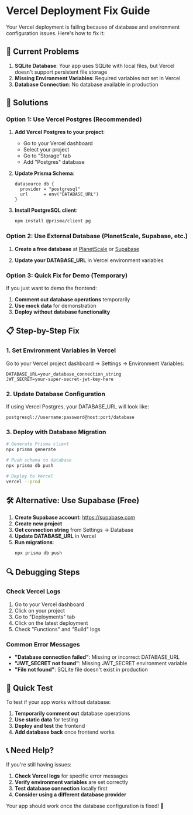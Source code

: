 # Vercel Deployment Fix Guide

Your Vercel deployment is failing because of database and environment configuration issues. Here's how to fix it:

## 🚨 Current Problems

1. **SQLite Database**: Your app uses SQLite with local files, but Vercel doesn't support persistent file storage
2. **Missing Environment Variables**: Required variables not set in Vercel
3. **Database Connection**: No database available in production

## 🔧 Solutions

### Option 1: Use Vercel Postgres (Recommended)

1. **Add Vercel Postgres to your project**:
   - Go to your Vercel dashboard
   - Select your project
   - Go to "Storage" tab
   - Add "Postgres" database

2. **Update Prisma Schema**:
   ```prisma
   datasource db {
     provider = "postgresql"
     url      = env("DATABASE_URL")
   }
   ```

3. **Install PostgreSQL client**:
   ```bash
   npm install @prisma/client pg
   ```

### Option 2: Use External Database (PlanetScale, Supabase, etc.)

1. **Create a free database** at [PlanetScale](https://planetscale.com) or [Supabase](https://supabase.com)

2. **Update your DATABASE_URL** in Vercel environment variables

### Option 3: Quick Fix for Demo (Temporary)

If you just want to demo the frontend:

1. **Comment out database operations** temporarily
2. **Use mock data** for demonstration
3. **Deploy without database functionality**

## 📋 Step-by-Step Fix

### 1. Set Environment Variables in Vercel

Go to your Vercel project dashboard → Settings → Environment Variables:

```
DATABASE_URL=your_database_connection_string
JWT_SECRET=your-super-secret-jwt-key-here
```

### 2. Update Database Configuration

If using Vercel Postgres, your DATABASE_URL will look like:
```
postgresql://username:password@host:port/database
```

### 3. Deploy with Database Migration

```bash
# Generate Prisma client
npx prisma generate

# Push schema to database
npx prisma db push

# Deploy to Vercel
vercel --prod
```

## 🛠️ Alternative: Use Supabase (Free)

1. **Create Supabase account**: https://supabase.com
2. **Create new project**
3. **Get connection string** from Settings → Database
4. **Update DATABASE_URL** in Vercel
5. **Run migrations**:
   ```bash
   npx prisma db push
   ```

## 🔍 Debugging Steps

### Check Vercel Logs

1. Go to your Vercel dashboard
2. Click on your project
3. Go to "Deployments" tab
4. Click on the latest deployment
5. Check "Functions" and "Build" logs

### Common Error Messages

- **"Database connection failed"**: Missing or incorrect DATABASE_URL
- **"JWT_SECRET not found"**: Missing JWT_SECRET environment variable
- **"File not found"**: SQLite file doesn't exist in production

## 🚀 Quick Test

To test if your app works without database:

1. **Temporarily comment out** database operations
2. **Use static data** for testing
3. **Deploy and test** the frontend
4. **Add database back** once frontend works

## 📞 Need Help?

If you're still having issues:

1. **Check Vercel logs** for specific error messages
2. **Verify environment variables** are set correctly
3. **Test database connection** locally first
4. **Consider using a different database provider**

Your app should work once the database configuration is fixed! 🎉 